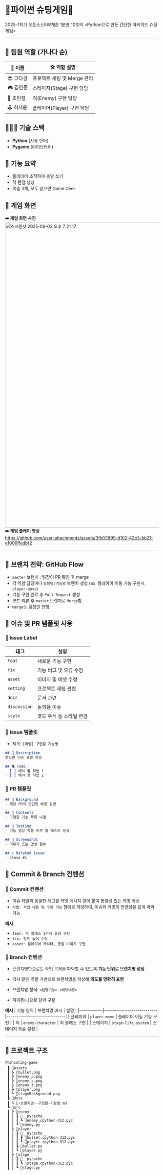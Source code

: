 # 🚀파이썬 슈팅게임🔫

2025-1학기 오픈소스SW개론 1분반 10조의 <Python으로 만든 간단한 아케이드 슈팅 게임>

----------------

## 👥 팀원 역할 (가나다 순)

| 👤 이름     | 🛠️ 역할 설명                                  |
|------------|-----------------------------------------------|
| 😎 고다경   | 프로젝트 세팅 및 Merge 관리 |
| 🎮 김연준   | 스테이지(Stage) 구현 담당                         |
| 🤖 조민정   | 적(Enemy) 구현 담당                        |
| 🕹️ 허서윤  | 플레이어(Player) 구현 담당                      |

## 👩🏻‍💻 기술 스택

- **Python** (사용 언어)
- **Pygame** (라이브러리)

## 🚀 기능 요약

- 플레이어 조작하여 총알 쏘기
- 적 랜덤 생성
- 목숨 3개, 모두 잃으면 Game Over

## 📸 게임 화면
**➡️ 게임 화면 사진**
<img width="996" alt="스크린샷 2025-06-02 오후 7 21 17" src="https://github.com/user-attachments/assets/e38055c2-ff7f-41a1-9988-d08353906a98" />
**➡️ 게임 플레이 영상 <br>**
https://github.com/user-attachments/assets/3fb03895-d102-42e3-bb21-e1006ffedbf2

-----

## 🔀 브랜치 전략: GitHub Flow
- `master` 브랜치 : 팀장이 PR 확인 후 merge
- 각 역할 담당마다 `담당명/기능명` 브랜치 생성 (ex. 플레이어 이동 기능 구현시, `player-move`)
- 기능 구현 완료 후 `Pull Request` 생성  
- 코드 리뷰 후 `master` 브랜치로 `Merge`함 
- `Merge`는 팀장만 진행

## 📄 이슈 및 PR 템플릿 사용
### 🎯 Issue Label
| 태그        | 설명                          |
|-------------|-------------------------------|
| `feat`      | 새로운 기능 구현               |
| `fix`       | 기능 버그 및 오류 수정         |
| `asset`     | 이미지 및 에셋 수정            |
| `setting`   | 프로젝트 세팅 관련             |
| `docs`      | 문서 관련                      |
| `discussion`| 논의용 이슈                    |
| `style`     | 코드 주석 등 스타일 변경        |

### 🧾 Issue 템플릿

- 제목: `[라벨] 구현할 기능명`
```markdown
## 📔 Description
간단한 이슈 설명 작성

## 🐈 Todo
- [ ] 해야 할 작업 1
- [ ] 해야 할 작업 2
```

### 🧾 PR 템플릿
```markdown
## 🚀 Background
- 해당 PR의 간단한 배경 설명

## 🥥 Contents
- 구현한 기능 목록 나열

## 🧪 Testing
- 기능 정상 작동 여부 및 테스트 방식

## 📸 Screenshot
- 이미지 또는 영상 첨부

## ⚓ Related Issue
- close #1
```

## 🔑 Commit & Branch 컨벤션
### 🧾 Commit 컨벤션
- 이슈 라벨과 동일한 태그를 커밋 메시지 앞에 붙여 통일성 있는 커밋 작성
- `라벨: 작업 내용 및 구현 기능` 형태로 작성하여, 이슈와 커밋의 연관성을 쉽게 파악 가능
  
**예시**
- `feat: 적 클래스 3가지 유형 구현`
- `fix: 점프 높이 수정`
- `asset: 플레이어 캐릭터, 총알 이미지 구현`

### 🧾 Branch 컨벤션
- 브랜치명만으로도 작업 목적을 파악할 수 있도록 **기능 단위로 브랜치명 설정** 
- 각자 맡은 역할 기반으로 브랜치명을 작성해 **의도를 명확히 표현**
  
- 브랜치명 형식: `<담당기능>-<세부내용>`
- 하이픈(`-`)으로 단어 구분

**예시**
| 기능 영역 | 브랜치명 예시             | 설명                         |
|------------|---------------------------|------------------------------|
| 플레이어   | `player-move`             | 플레이어 이동 기능 구현      |
| 적       | `enemy-character`    | 적 클래스 구현          |
| 스테이지   | `stage-life_system` | 스테이지 목숨 설정       |

----

## 📂 프로젝트 구조
```
📦shooting-game
 ┣ 📂assets
 ┃ ┣ 📜bullet.png
 ┃ ┣ 📜enemy_p.png
 ┃ ┣ 📜enemy_s.png
 ┃ ┣ 📜enemy_t.png
 ┃ ┣ 📜player.png
 ┃ ┗ 📜stageBackground.png
 ┣ 📂docs
 ┃ ┗ 📜-브랜치명--구현할-기능명.md
 ┗ 📂src
 ┃ ┣ 📂enemy
 ┃ ┃ ┣ 📂__pycache__
 ┃ ┃ ┃ ┗ 📜enemy.cpython-312.pyc
 ┃ ┃ ┗ 📜enemy.py
 ┃ ┣ 📂player
 ┃ ┃ ┣ 📂__pycache__
 ┃ ┃ ┃ ┣ 📜bullet.cpython-312.pyc
 ┃ ┃ ┃ ┗ 📜player.cpython-312.pyc
 ┃ ┃ ┣ 📜bullet.py
 ┃ ┃ ┗ 📜player.py
 ┃ ┣ 📂stage
 ┃ ┃ ┣ 📂__pycache__
 ┃ ┃ ┃ ┗ 📜stage.cpython-312.pyc
 ┃ ┃ ┗ 📜stage.py
 ```
